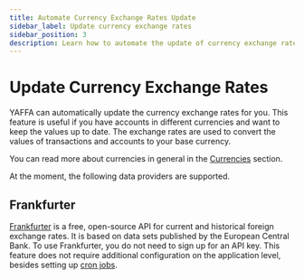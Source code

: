 ```yaml
---
title: Automate Currency Exchange Rates Update
sidebar_label: Update currency exchange rates
sidebar_position: 3
description: Learn how to automate the update of currency exchange rates in YAFFA personal finance application.
---
```


# Update Currency Exchange Rates

YAFFA can automatically update the currency exchange rates for you. This feature is useful if you have accounts in different currencies and want to keep the values up to date. The exchange rates are used to convert the values of transactions and accounts to your base currency.

You can read more about currencies in general in the [Currencies](../../assets/currencies.md) section.

At the moment, the following data providers are supported.

## Frankfurter

[Frankfurter](https://www.frankfurter.app) is a free, open-source API for current and historical foreign exchange rates. It is based on data sets published by the European Central Bank. To use Frankfurter, you do not need to sign up for an API key. This feature does not require additional configuration on the application level, besides setting up [cron jobs](cron-jobs.md).
